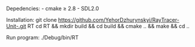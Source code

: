 Depedencies:
	- cmake ≥ 2.8
	- SDL2.0

Installation:
	git clone https://github.com/YehorDzhurynskyi/RayTracer-Unit-.git RT
	cd RT && mkdir build && cd build && cmake .. && make && cd ..

Run program:
	./Debug/bin/RT